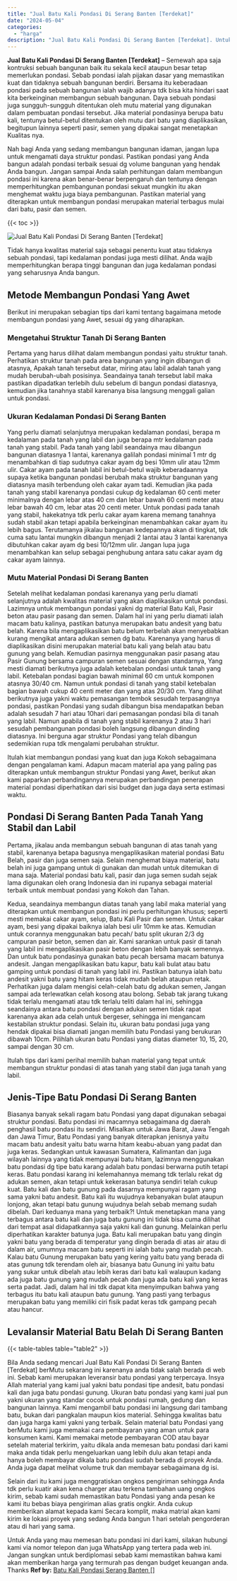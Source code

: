 ```yaml
---
title: "Jual Batu Kali Pondasi Di Serang Banten [Terdekat]"
date: "2024-05-04"
categories: 
  - "harga"
description: "Jual Batu Kali Pondasi Di Serang Banten [Terdekat]. Untuk Anda yang mau memesan batu pondasi ini dari kami, silakan hubungi kami via nomor telepon dan juga W..."
---
```


**Jual Batu Kali Pondasi Di Serang Banten \[Terdekat\]** – Semewah apa saja kontruksi sebuah bangunan baik itu sekala kecil ataupun besar tetap memerlukan pondasi. Sebab pondasi ialah pijakan dasar yang memastikan kuat dan tidaknya sebuah bangunan berdiri. Bersama itu keberadaan pondasi pada sebuah bangunan ialah wajib adanya tdk bisa kita hindari saat kita berkeinginan membangun sebuah bangunan. Daya sebuah pondasi juga sungguh-sungguh ditentukan oleh mutu material yang digunakan dalam pembuatan pondasi tersebut. Jika material pondasinya berupa batu kali, tentunya betul-betul ditentukan oleh mutu dari batu yang diaplikasikan, begitupun lainnya seperti pasir, semen yang dipakai sangat menetapkan Kualitas nya.

Nah bagi Anda yang sedang membangun bangunan idaman, jangan lupa untuk mengamati daya struktur pondasi. Pastikan pondasi yang Anda bangun adalah pondasi terbaik sesuai dg volume bangunan yang hendak Anda bangun. Jangan sampai Anda salah perhitungan dalam membangun pondasi ini karena akan benar-benar berpengaruh dan tentunya dengan memperhitungkan pembangunan pondasi sekuat mungkin itu akan menghemat waktu juga biaya pembangunan. Pastikan material yang diterapkan untuk membangun pondasi merupakan material terbagus mulai dari batu, pasir dan semen.

{{< toc >}}

![Jual Batu Kali Pondasi Di Serang Banten [Terdekat]](/images/jual-batu-kali-26.png)

Tidak hanya kwalitas material saja sebagai penentu kuat atau tidaknya sebuah pondasi, tapi kedalaman pondasi juga mesti dilihat. Anda wajib memperhitungkan berapa tinggi bangunan dan juga kedalaman pondasi yang seharusnya Anda bangun.

## Metode Membangun Pondasi Yang Awet

Berikut ini merupakan sebagian tips dari kami tentang bagaimana metode membangun pondasi yang Awet, sesuai dg yang diharapkan.

### Mengetahui Struktur Tanah Di Serang Banten

Pertama yang harus dilihat dalam membangun pondasi yaitu struktur tanah. Perhatikan struktur tanah pada area bangunan yang ingin dibangun di atasnya, Apakah tanah tersebut datar, miring atau labil adalah tanah yang mudah berubah-ubah posisinya. Seandainya tanah tersebut labil maka pastikan dipadatkan terlebih dulu sebelum di bangun pondasi diatasnya, kemudian jika tanahnya stabil karenanya bisa langsung menggali galian untuk pondasi.

### Ukuran Kedalaman Pondasi Di Serang Banten

Yang perlu diamati selanjutnya merupakan kedalaman pondasi, berapa m kedalaman pada tanah yang labil dan juga berapa mtr kedalaman pada tanah yang stabil. Pada tanah yang labil seandainya mau dibangun bangunan diatasnya 1 lantai, karenanya galilah pondasi minimal 1 mtr dg menambahkan di tiap sudutnya cakar ayam dg besi 10mm ulir atau 12mm ulir. Cakar ayam pada tanah labil ini betul-betul wajib keberadaannya supaya ketika bangunan pondasi berubah maka struktur bangunan yang diatasnya masih terbendung oleh cakar ayam tadi. Kemudian jika pada tanah yang stabil karenanya pondasi cukup dg kedalaman 60 centi meter minimalnya dengan lebar atas 40 cm dan lebar bawah 60 centi meter atau lebar bawah 40 cm, lebar atas 20 centi meter. Untuk pondasi pada tanah yang stabil, hakekatnya tdk perlu cakar ayam karena memang tanahnya sudah stabil akan tetapi apabila berkeinginan menambahkan cakar ayam itu lebih bagus. Terutamanya jikalau bangunan kedepannya akan di tingkat, tdk cuma satu lantai mungkin dibangun menjadi 2 lantai atau 3 lantai karenanya dibutuhkan cakar ayam dg besi 10/12mm ulir. Jangan lupa juga menambahkan kan selup sebagai penghubung antara satu cakar ayam dg cakar ayam lainnya.

### Mutu Material Pondasi Di Serang Banten

Setelah melihat kedalaman pondasi karenanya yang perlu diamati selanjutnya adalah kwalitas material yang akan diaplikasikan untuk pondasi. Lazimnya untuk membangun pondasi yakni dg material Batu Kali, Pasir beton atau pasir pasang dan semen. Dalam hal ini yang perlu diamati ialah macam batu kalinya, pastikan batunya merupakan batu andesit yang batu belah. Karena bila mengaplikasikan batu belum terbelah akan menyebabkan kurang mengikat antara adukan semen dg batu. Karenanya yang harus di diaplikasikan disini merupakan material batu kali yang belah atau batu gunung yang belah. Kemudian pasirnya menggunakan pasir pasang atau Pasir Gunung bersama campuran semen sesuai dengan standarnya, Yang mesti diamati berikutnya juga adalah ketebalan pondasi untuk tanah yang labil. Ketebalan pondasi bagian bawah minimal 60 cm untuk komponen atasnya 30/40 cm. Namun untuk pondasi di tanah yang stabil ketebalan bagian bawah cukup 40 centi meter dan yang atas 20/30 cm. Yang dilihat berikutnya juga yakni waktu pemasangan tembok sesudah terpasangnya pondasi, pastikan Pondasi yang sudah dibangun bisa mendapatkan beban adalah sesudah 7 hari atau 10hari dari pemasangan pondasi bila di tanah yang labil. Namun apabila di tanah yang stabil karenanya 2 atau 3 hari sesudah pembangunan pondasi boleh langsung dibangun dinding diatasnya. Ini berguna agar struktur Pondasi yang telah dibangun sedemikian rupa tdk mengalami perubahan struktur.

Itulah kiat membangun pondasi yang kuat dan juga Kokoh sebagaimana dengan pengalaman kami. Adapun macam material apa yang paling pas diterapkan untuk membangun struktur Pondasi yang Awet, berikut akan kami paparkan perbandingannya merupakan perbandingan penerapan material pondasi diperhatikan dari sisi budget dan juga daya serta estimasi waktu.

## Pondasi Di Serang Banten Pada Tanah Yang Stabil dan Labil

Pertama, jikalau anda membangun sebuah bangunan di atas tanah yang stabil, karenanya betapa bagusnya mengaplikasikan material pondasi Batu Belah, pasir dan juga semen saja. Selain menghemat biaya material, batu belah ini juga gampang untuk di gunakan dan mudah untuk ditemukan di mana saja. Material pondasi batu kali, pasir dan juga semen sudah sejak lama digunakan oleh orang Indonesia dan ini rupanya sebagai material terbaik untuk membuat pondasi yang Kokoh dan Tahan.

Kedua, seandainya membangun diatas tanah yang labil maka material yang diterapkan untuk membangun pondasi ini perlu perhitungan khusus; seperti mesti memakai cakar ayam, selup, Batu Kali Pasir dan semen. Untuk cakar ayam, besi yang dipakai baiknya ialah besi ulir 10mm ke atas. Kemudian untuk corannya menggunakan batu pecah/ batu split ukuran 2/3 dg campuran pasir beton, semen dan air. Kami sarankan untuk pasir di tanah yang labil ini mengaplikasikan pasir beton dengan lebih banyak semennya. Dan untuk batu pondasinya gunakan batu pecah bersama macam batunya andesit. Jangan mengaplikasikan batu kapur, batu kali bulat atau batu gamping untuk pondasi di tanah yang labil ini. Pastikan batunya ialah batu andesit yakni batu yang hitam keras tidak mudah belah ataupun retak. Perhatikan juga dalam mengisi celah-celah batu dg adukan semen, Jangan sampai ada terlewatkan celah kosong atau bolong. Sebab tak jarang tukang tidak terlalu mengamati atau tdk terlalu teliti dalam hal ini, sehingga seandainya antara batu pondasi dengan adukan semen tidak rapat karenanya akan ada celah untuk bergeser, sehingga ini mengancam kestabilan struktur pondasi. Selain itu, ukuran batu pondasi juga yang hendak dipakai bisa diamati jangan memilih batu Pondasi yang berukuran dibawah 10cm. Pilihlah ukuran batu Pondasi yang diatas diameter 10, 15, 20, sampai dengan 30 cm.

Itulah tips dari kami perihal memilih bahan material yang tepat untuk membangun struktur pondasi di atas tanah yang stabil dan juga tanah yang labil.

## Jenis-Tipe Batu Pondasi Di Serang Banten

Biasanya banyak sekali ragam batu Pondasi yang dapat digunakan sebagai struktur pondasi. Batu pondasi ini macamnya sebagaimana dg daerah penghasil batu pondasi itu sendiri. Misalkan untuk Jawa Barat, Jawa Tengah dan Jawa Timur, Batu Pondasi yang banyak diterapkan jenisnya yaitu macam batu andesit yaitu batu warna hitam keabu-abuan yang padat dan juga keras. Sedangkan untuk kawasan Sumatera, Kalimantan dan juga wilayah lainnya yang tidak mempunyai batu hitam, lazimnya menggunakan batu pondasi dg tipe batu karang adalah batu pondasi berwarna putih tetapi keras. Batu pondasi karang ini kelemahannya memang tdk terlalu rekat dg adukan semen, akan tetapi untuk kekerasan batunya sendiri telah cukup kuat. Batu kali dan batu gunung pada dasarnya mempunyai ragam yang sama yakni batu andesit. Batu kali itu wujudnya kebanyakan bulat ataupun lonjong, akan tetapi batu gunung wujudnya belah sebab memang sudah dibelah. Dari keduanya mana yang terbaik?! Untuk menetapkan mana yang terbagus antara batu kali dan juga batu gunung ini tidak bisa cuma dilihat dari tempat asal didapatkannya saja yakni kali dan gunung. Melainkan perlu diperhatikan karakter batunya juga. Batu kali merupakan batu yang dingin yakni batu yang berada di temperatur yang dingin berada di atas air atau di dalam air, umumnya macam batu seperti ini ialah batu yang mudah pecah. Kalau batu Gunung merupakan batu yang kering yaitu batu yang berada di atas gunung tdk terendam oleh air, biasanya batu Gunung ini yaitu batu yang sukar untuk dibelah atau lebih keras dari batu kali walaupun kadang ada juga batu gunung yang mudah pecah dan juga ada batu kali yang keras serta padat. Jadi, dalam hal ini tdk dapat kita menyimpulkan bahwa yang terbagus itu batu kali ataupun batu gunung. Yang pasti yang terbagus merupakan batu yang memiliki ciri fisik padat keras tdk gampang pecah atau hancur.

## Levalansir Material Batu Belah Di Serang Banten

{{< table-tables table="table2" >}}

Bila Anda sedang mencari Jual Batu Kali Pondasi Di Serang Banten \[Terdekat\] berMutu sekarang ini karenanya anda tidak salah berada di web ini. Sebab kami merupakan leveransir batu pondasi yang terpercaya. Insya Allah material yang kami jual yakni batu pondasi tipe andesit, batu pondasi kali dan juga batu pondasi gunung. Ukuran batu pondasi yang kami jual pun yakni ukuran yang standar cocok untuk pondasi rumah, gedung dan bangunan lainnya. Kami mengambil batu pondasi ini langsung dari tambang batu, bukan dari pangkalan maupun kios material. Sehingga kwalitas batu dan juga harga kami yakni yang terbaik. Selain material batu Pondasi yang berMutu kami juga memakai cara pembayaran yang aman untuk para konsumen kami. Kami memakai metode pembayaran COD atau bayar setelah material terkirim, yaitu dikala anda memesan batu pondasi dari kami maka anda tidak perlu mengeluarkan uang lebih dulu akan tetapi anda hanya boleh membayar dikala batu pondasi sudah berada di proyek Anda. Anda juga dapat melihat volume truk dan membayar sebagaimana dg isi.

Selain dari itu kami juga menggratiskan ongkos pengiriman sehingga Anda tdk perlu kuatir akan kena charger atau terkena tambahan uang ongkos kirim, sebab kami sudah memastikan batu Pondasi yang anda pesan ke kami itu bebas biaya pengiriman alias gratis ongkir. Anda cukup memberikan alamat kepada kami Secara komplit, maka matrial akan kami kirim ke lokasi proyek yang sedang Anda bangun 1 hari setelah pengorderan atau di hari yang sama.

Untuk Anda yang mau memesan batu pondasi ini dari kami, silakan hubungi kami via nomor telepon dan juga WhatsApp yang tertera pada web ini. Jangan sungkan untuk berdiplomasi sebab kami memastikan bahwa kami akan memberikan harga yang termurah pas dengan budget keuangan anda. Thanks
**Ref by:** [Batu Kali Pondasi Serang Banten []](https://id.wikipedia.org/wiki/Batu)
